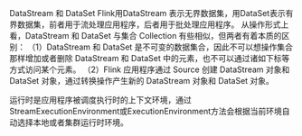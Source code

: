 
DataStream 和 DataSet
Flink用DataStream 表示无界数据集，用DataSet表示有界数据集，前者用于流处理应用程序，后者用于批处理应用程序。
从操作形式上看，DataStream 和 DataSet 与集合 Collection 有些相似，但两者有着本质的区别：
（1）DataStream 和 DataSet 是不可变的数据集合，因此不可以想操作集合那样增加或者删除 DataStream 和 DataSet 中的元素，也不可以通过诸如下标等方式访问某个元素。
（2）Flink 应用程序通过 Source 创建 DataStream 对象和 DataSet 对象，通过转换操作产生新的 DataStream 对象和 DataSet 对象。

运行时是应用程序被调度执行时的上下文环境，通过StreamExecutionEnvironment或ExecutionEnvironment方法会根据当前环境自动选择本地或者集群运行时环境。
